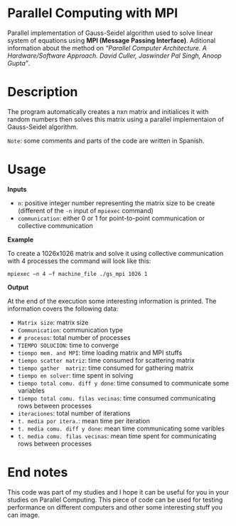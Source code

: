 # Parallel Computing with MPI

Parallel implementation of Gauss-Seidel algorithm used to solve linear system of equations using **MPI (Message Passing Interface)**. Aditional information about the method on *“Parallel Computer Architecture. A Hardware/Software Approach. David Culler, Jaswinder Pal Singh, Anoop Gupta”*.

# Description

The program automatically creates a nxn matrix and initialices it with random numbers then solves this matrix using a parallel implementaion of Gauss-Seidel algorithm.

```Note```: some comments and parts of the code are written in Spanish.

# Usage

**Inputs** 

- ```n```: positive integer number representing the matrix size to be create (different of the ```-n``` input of ```mpiexec``` command)
- ```communication```: either 0 or 1 for point-to-point communication or collective communication

**Example**

To create a 1026x1026 matrix and solve it using collective communication with 4 processes the command will look like this:

```mpiexec –n 4 –f machine_file ./gs_mpi 1026 1```

**Output**

At the end of the execution some interesting information is printed. The information covers the following data:
- ```Matrix size```: matrix size                 
- ```Communication```: communication type         
- ```# procesos```: total number of processes                      
- ```TIEMPO SOLUCION```: time to converge                 
- ```tiempo mem. and MPI```: time loading matrix and MPI stuffs              
- ```tiempo scatter matriz```: time consumed for scattering matrix            
- ```tiempo gather  matriz```: time consumed for gathering matrix           
- ```tiempo en solver```: time spent in solving                  
- ```tiempo total comu. diff y done```: time consumed to communicate some variables   
- ```tiempo total comu. filas vecinas```: time consumed communicating rows between processes 
- ```iteraciones```: total number of iterations                    
- ```t. media por itera.```: mean time per iteration              
- ```t. media comu. diff y done```: mean time communicating some varibles       
- ```t. media comu. filas vecinas```: mean time spent for communicating rows between processes  

# End notes

This code was part of my studies and I hope it can be useful for you in your studies on Parallel Computing. 
This piece of code can be used for testing performance on different computers and other some interesting stuff you can image.




